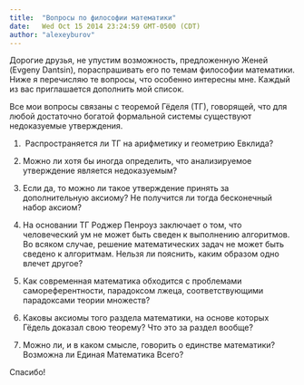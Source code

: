 ```yaml
---
title:  "Вопросы по философии математики"
date:   Wed Oct 15 2014 23:24:59 GMT-0500 (CDT)
author: "alexeyburov"
---
```


Дорогие друзья, не упустим возможность, предложенную Женей (Evgeny Dantsin), пораспрашивать его по темам философии математики. Ниже я перечисляю те вопросы, что особенно интересны мне. Каждый из вас приглашается дополнить мой список.

Все мои вопросы связаны с теоремой Гёделя (ТГ), говорящей, что для любой достаточно богатой формальной системы существуют недоказуемые утверждения.

<ol>
<li> Распространяется ли ТГ на арифметику и геометрию Евклида?</li>
<li><p>Можно ли хотя бы иногда определить, что анализируемое утверждение является недоказуемым?</p></li>
<li><p>Если да, то можно ли такое утверждение принять за дополнительную аксиому? Не получится ли тогда бесконечный набор аксиом?</p></li>
<li><p>На основании ТГ Роджер Пенроуз заключает о том, что человеческий ум не может быть сведен к выполнению алгоритмов. Во всяком случае, решение математических задач не может быть сведено к алгоритмам. Нельзя ли пояснить, каким образом одно влечет другое?</p></li>
<li><p>Как современная математика обходится с проблемами самореферентности, парадоксом лжеца, соответствующими парадоксами теории множеств?</p></li>
<li><p>Каковы аксиомы того раздела математики, на основе которых Гёдель доказал свою теорему? Что это за раздел вообще?</p></li>
<li><p>Можно ли, и в каком смысле, говорить о единстве математики? Возможна ли Единая Математика Всего?</p></li>
</ol>

<p>Спасибо!</p>